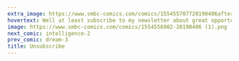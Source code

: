 ```yaml
---
extra_image: https://www.smbc-comics.com/comics/155455707720190406after (1).png
hovertext: Well at least subscribe to my newsletter about great opportunities for fairly good sex.
image: https://www.smbc-comics.com/comics/1554556902-20190406 (1).png
next_comic: intelligence-2
prev_comic: dream-3
title: Unsubscribe
---
```


